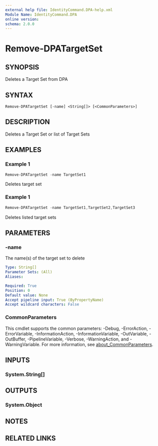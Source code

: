 ```yaml
---
external help file: IdentityCommand.DPA-help.xml
Module Name: IdentityCommand.DPA
online version:
schema: 2.0.0
---
```


# Remove-DPATargetSet

## SYNOPSIS
Deletes a Target Set from DPA

## SYNTAX

```
Remove-DPATargetSet [-name] <String[]> [<CommonParameters>]
```

## DESCRIPTION
Deletes a Target Set or list of Target Sets

## EXAMPLES

### Example 1
```powershell
Remove-DPATargetSet -name TargetSet1
```

Deletes target set

### Example 1
```powershell
Remove-DPATargetSet -name TargetSet1,TargetSet2,TargetSet3
```

Deletes listed target sets

## PARAMETERS

### -name
The name(s) of the target set to delete

```yaml
Type: String[]
Parameter Sets: (All)
Aliases:

Required: True
Position: 0
Default value: None
Accept pipeline input: True (ByPropertyName)
Accept wildcard characters: False
```

### CommonParameters
This cmdlet supports the common parameters: -Debug, -ErrorAction, -ErrorVariable, -InformationAction, -InformationVariable, -OutVariable, -OutBuffer, -PipelineVariable, -Verbose, -WarningAction, and -WarningVariable. For more information, see [about_CommonParameters](http://go.microsoft.com/fwlink/?LinkID=113216).

## INPUTS

### System.String[]

## OUTPUTS

### System.Object
## NOTES

## RELATED LINKS
